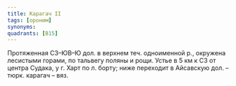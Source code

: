 ```yaml
---
title: Карагач II
tags: [ороним]
synonyms:
quadrants: [В15]
---
```


Протяженная СЗ–ЮВ–Ю дол. в верхнем теч. одноименной р., окружена лесистыми
горами, по тальвегу поляны и рощи. Устье в 5 км к СЗ от центра Судака, у г. Харт
по л. борту; ниже переходит в Айсавскую дол. – тюрк. карагач – вяз.
